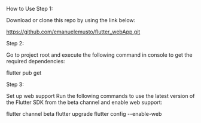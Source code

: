 How to Use
Step 1:

Download or clone this repo by using the link below:

https://github.com/emanuelemusto/flutter_webApp.git

Step 2:

Go to project root and execute the following command in console to get the required dependencies:

flutter pub get 

Step 3:

Set up web support
Run the following commands to use the latest version of the Flutter SDK from the beta channel and enable web support:

flutter channel beta
flutter upgrade
flutter config --enable-web
